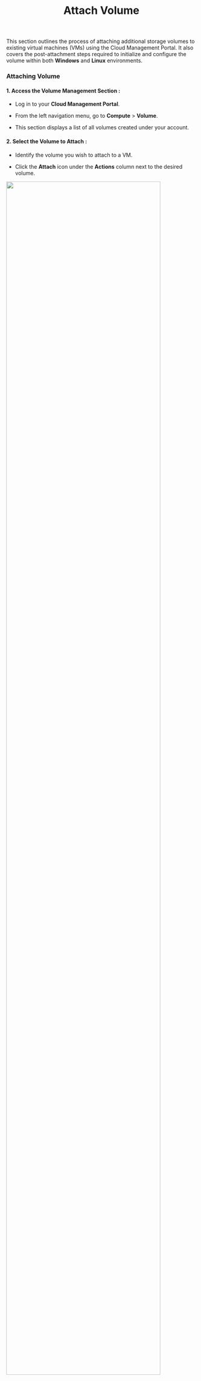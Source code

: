 ﻿---
title: Attach Volume
sidebar_label: Attach Volume
sidebar_position: 4
---

This section outlines the process of attaching additional storage volumes to existing virtual machines (VMs) using the Cloud Management Portal. It also covers the post-attachment steps required to initialize and configure the volume within both **Windows** and **Linux** environments.

### Attaching Volume

#### 1. Access the Volume Management Section :

-   Log in to your **Cloud Management Portal**.
    
-   From the left navigation menu, go to **Compute** > **Volume**.
    
-   This section displays a list of all volumes created under your account.

#### 2. Select the Volume to Attach :

- Identify the volume you wish to attach to a VM.

- Click the **Attach** icon under the **Actions** column next to the desired volume.

<img src="/user-guide/volumes/attach-volume/Image-01.JPG" width="90%" />

#### 3. Choose the Target VM :

- A popup window will appear prompting you to select the virtual machine from a dropdown list.

-  Choose the appropriate VM to which the volume should be attached.

<img src="/user-guide/volumes/attach-volume/Image-02.JPG" width="40%" />

#### 4. Confirm the Operation :

- Click on the **Attach** button.

- Within a few seconds, the volume will be successfully attached to the selected VM.

- Once attached, the volume will no longer display the **Attach** option in the actions section, confirming a successful operation.

---

### Attach Volume in Windows Environment

After successfully attaching the volume to a **Windows VM**, follow these steps to initialize and use the volume:

#### 1. Access Disk Management Console :

-   Log in to the Windows VM via **Remote Desktop** or any preferred method.
    
-   Open the **Run** dialog box (press `Win + R`), then type `diskmgmt.msc` and press **Enter**.

<img src="/user-guide/volumes/attach-volume/Image-03.JPG" width="50%" />
    
-   This opens the **Disk Management** console.

#### 2. Initialize the Disk :

-   Upon opening Disk Management, you will be prompted with the **Initialize Disk** window.
    
-   Select the newly attached disk and choose a partition style.
    
    > For general use, **MBR (Master Boot Record)** is recommended unless your system requires GPT (GUID Partition Table).

<img src="/user-guide/volumes/attach-volume/Image-04.JPG" width="50%" />

#### 3. Create a New Partition :

-   After initialization, the disk will show as "Online" but unallocated.
    
-   Right-click on the unallocated space and select **New Simple Volume**.

<img src="/user-guide/volumes/attach-volume/Image-05.JPG" width="80%" />
    
-   The **New Volume Wizard** will guide you through the setup process.

<img src="/user-guide/volumes/attach-volume/Image-06.JPG" width="50%" />

#### 4. Follow the Wizard Steps :

-   **Specify Volume Size** – Define the volume size to allocate (you can use the full capacity).

<img src="/user-guide/volumes/attach-volume/Image-07.JPG" width="50%" />
    
-   **Assign Drive Letter** – Choose a drive letter for easy identification (e.g., D:).

<img src="/user-guide/volumes/attach-volume/Image-08.JPG" width="50%" />
    
-   **Format the Partition** – Select **NTFS** as the file system and keep the remaining options at their default.

<img src="/user-guide/volumes/attach-volume/Image-09.JPG" width="50%" />
    
-   **Complete the Wizard** – Click **Finish**.

<img src="/user-guide/volumes/attach-volume/Image-10.JPG" width="50%" />

Within a few seconds, the new volume will appear in **File Explorer**, ready for use.

---

### Attach Volume in Linux Environment

When a new data volume is attached to a **Linux virtual machine**, it must be manually initialized, formatted, mounted, and configured for persistent use across reboots. This section walks you through the complete process using standard Linux tools and commands.

#### 1. Identify Unmounted Disks :

- Open an SSH session and log in to your VM as **root** or a user with sudo privileges:

`ssh root@<vm_public_ip>`

- List all block devices
`lsblk`

<img src="/user-guide/volumes/attach-volume/Image-11.JPG" width="70%" />

#### 2. Create a New Partition :

- Use the `fdisk` utility to partition the new disk

  `fdisk /dev/vdb`

  Follow the interactive prompts:

| S. No | Command |Description|
|---|---|---|
|1|n|Create a new partition
|2|p|Choose primary partition
|3|t|Change partition type (optional)
|4|L|List available partition types
|5|8e|Set to Linux LVM (if using LVM, optional)
|6|w|Write changes and exit

Once done, a partition like `/dev/vdb1` will be created.

<img src="/user-guide/volumes/attach-volume/Image-12.JPG" width="70%" />

#### 3. Format the Partition :

- Format the newly created partition with the **ext4** filesystem

  `mkfs.ext4 /dev/vdb1`

#### 4. Create Mount Point and Mount the Disk :

- Create a directory to serve as the mount point

  `mkdir /mnt/data`

- Mount the partition

  `mount /dev/vdb1 /mnt/data`

- Verify the mount

  `df -hT`

<img src="/user-guide/volumes/attach-volume/Image-13.JPG" width="70%" />

You should see `/dev/vdb1` mounted on `/mnt/data`.

#### 5. Make Mount Persistent (fstab Entry) :

- Retrieve the **UUID** of the partition
  
  `blkid /dev/vdb1`

  **Example output:**

   `/dev/vdb1: UUID="a1b2c3d4-e5f6-7890-abcd-1234567890ef" TYPE="ext4"`

- Edit the `/etc/fstab` file
  
  `nano /etc/fstab`

- Add the following line to the bottom of the file
  
  `UUID=a1b2c3d4-e5f6-7890-abcd-1234567890ef /mnt/data ext4 defaults 0 2`

Replace the **UUID** with the actual value from the `blkid` output.

<img src="/user-guide/volumes/attach-volume/Image-14.JPG" width="70%" />

#### 6. Test fstab Entry and Reboot

- Test the fstab entry to ensure it's error-free
  
  `sudo mount -a`

- Reboot the VM

  `sudo reboot`

- After the system restarts, verify that the volume is mounted automatically.

`df -hT`

You’ve successfully attached and configured a data volume in a Linux VM. It’s now available for persistent use and will automatically mount on system boot.
